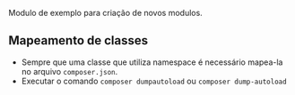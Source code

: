 Modulo de exemplo para criação de novos modulos. 

## Mapeamento de classes

- Sempre que uma classe que utiliza namespace é necessário mapea-la no arquivo ```composer.json```.
- Executar o comando ```composer dumpautoload``` ou ```composer dump-autoload```